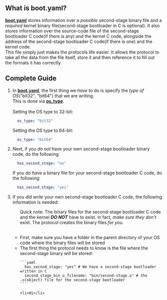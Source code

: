 ## What is boot.yaml?
<p><b><u>boot.yaml</u></b> stores information over a <i>possible</i> second-stage binary file and a <i>required</i> kernel binary file(second-stage bootloader in C is optional). It also stores information over the source-code file of the second-stage bootloader C code(if there is any) and the kernel C code, alongside the address of the second-stage bootloader C code(if there is one) and the kernel code.</br>This file simply just makes the protocols life easier. It allows the protocol to take all the data from the file itself, store it and then reference it to fill out the formats it has correctly.</br></p>

## Complete Guide
<ol>
  <li>In <b><u>boot.yaml</u></b>, the first thing we <i>have</i> to do is specify the <i>type of OS</i>("bit32", "bit64") that we are writing.</br>This is done via <b><u>os_type</u></b>.</br></br>Setting the OS type to 32-bit:</li>
  
  ```yaml
    os_type: "bit32"
  ```
  
  <p>Setting the OS type to 64-bit:</li>
  
  ```yaml
    os_type: "bit64"
  ```

  <li>Next, if you <i>do not</i> have your own second-stage bootloader binary code, do the following:</li>
  
  ```yaml
    has_second_stage: "no"
  ```
  
  <p>If you <i>do have</i> a binary file for your second-stage bootloader C code, do the following:</p>
  
  ```yaml
    has_second_stage: "yes"
  ```
  
  <li>If you <i>did write</i> your own second-stage bootloader C code, the following information is needed:</li>
  <ul>
    <p>Quick note: The binary files for the second-stage bootloader C code and the kernel <b><i>DO NOT</i></b> have to exist. In fact, <i>make sure they don't</i> exist. The protocol creates the binary files <i>for you</i>.</p></br>
    <li>First, make sure you have a folder in the parent directory of your OS code where the binary files will be stored</li>
    <li>The first thing the protocol needs to know is the file where the second-stage binary will be stored:</li>
    
    ```yaml
      has_second_stage: "yes" # We have a second-stage bootloader written in C
      second_stage_bin_o_filename: "bin/second-stage.o" # the .o(object) file for the second-stage bootloader
    ```
    
    <li>Hi</li>
      
  </ul>
</ol>
